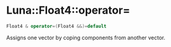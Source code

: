 # Luna::Float4::operator=

```c++
Float4 & operator=(Float4 &&)=default
```

Assigns one vector by coping components from another vector. 

